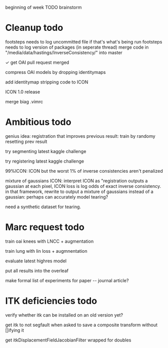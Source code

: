 beginning of week TODO brainstorm

# Cleanup todo

footsteps needs to log uncommitted file if that's what's being run
footsteps needs to log version of packages (in seperate thread)
merge code in "/media/data/hastings/InverseConsistency/" into master

✓ get OAI pull request merged



compress OAI models by dropping identitymaps

add identitymap stripping code to ICON

ICON 1.0 release

merge biag .vimrc

# Ambitious todo

genius idea: registration that improves previous result: train by randomy resetting prev result

try segmenting latest kaggle challenge

try registering latest kaggle challenge

99%ICON: ICON but the worst 1% of inverse consistencies aren't penalized

mixture of gaussians ICON:
	interpret ICON as "registration outputs a gaussian at each pixel, ICON loss is log odds of exact inverse consistency. 
	in that framework, rewrite to output a mixture of gaussians instead of a gaussian: perhaps can accurately model tearing?

need a synthetic dataset for tearing.

# Marc request todo

train oai knees with LNCC + augmentation

train lung with lin loss + augmnentation

evaluate latest highres model

put all results into the overleaf

make formal list of experiments for paper -- journal article?

# ITK deficiencies todo

verify whether itk can be installed on an old version yet?

get itk to not segfault when asked to save a composite transform without []ifying it

get itkDisplacementFieldJacobianFilter wrapped for doubles



 
